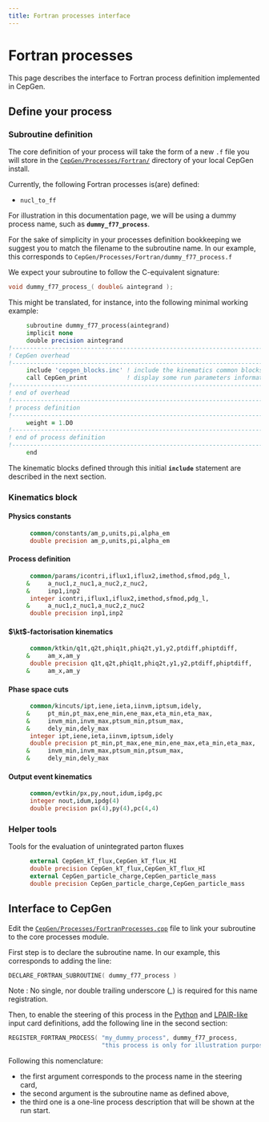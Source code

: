 ```yaml
---
title: Fortran processes interface
---
```


# Fortran processes

This page describes the interface to Fortran process definition implemented in CepGen.

## Define your process

### Subroutine definition

The core definition of your process will take the form of a new `.f` file you will store in the [`CepGen/Processes/Fortran/`](https://github.com/forthommel/cepgen-dev/blob/devel/CepGen/Processes/Fortran) directory of your local CepGen install.

Currently, the following Fortran processes is(are) defined:

- `nucl_to_ff`

For illustration in this documentation page, we will be using a dummy process name, such as **`dummy_f77_process`**.

For the sake of simplicity in your processes definition bookkeeping we suggest you to match the filename to the subroutine name.
In our example, this corresponds to `CepGen/Processes/Fortran/dummy_f77_process.f`

We expect your subroutine to follow the C-equivalent signature:
~~~ c
void dummy_f77_process_( double& aintegrand );
~~~

This might be translated, for instance, into the following minimal working example:

~~~ fortran
     subroutine dummy_f77_process(aintegrand)
     implicit none
     double precision aintegrand
!--------------------------------------------------------------------------
! CepGen overhead
!--------------------------------------------------------------------------
     include 'cepgen_blocks.inc' ! include the kinematics common blocks
     call CepGen_print           ! display some run parameters information
!--------------------------------------------------------------------------
! end of overhead
!--------------------------------------------------------------------------
! process definition
!--------------------------------------------------------------------------
     weight = 1.D0
!--------------------------------------------------------------------------
! end of process definition
!--------------------------------------------------------------------------
     end
~~~

The kinematic blocks defined through this initial **`include`** statement are described in the next section.

### Kinematics block

#### Physics constants
~~~ fortran
      common/constants/am_p,units,pi,alpha_em
      double precision am_p,units,pi,alpha_em
~~~

#### Process definition

~~~ fortran
      common/params/icontri,iflux1,iflux2,imethod,sfmod,pdg_l,
     &     a_nuc1,z_nuc1,a_nuc2,z_nuc2,
     &     inp1,inp2
      integer icontri,iflux1,iflux2,imethod,sfmod,pdg_l,
     &     a_nuc1,z_nuc1,a_nuc2,z_nuc2
      double precision inp1,inp2
~~~

#### $\kt$-factorisation kinematics

~~~ fortran
      common/ktkin/q1t,q2t,phiq1t,phiq2t,y1,y2,ptdiff,phiptdiff,
     &     am_x,am_y
      double precision q1t,q2t,phiq1t,phiq2t,y1,y2,ptdiff,phiptdiff,
     &     am_x,am_y
~~~

#### Phase space cuts

~~~ fortran
      common/kincuts/ipt,iene,ieta,iinvm,iptsum,idely,
     &     pt_min,pt_max,ene_min,ene_max,eta_min,eta_max,
     &     invm_min,invm_max,ptsum_min,ptsum_max,
     &     dely_min,dely_max
      integer ipt,iene,ieta,iinvm,iptsum,idely
      double precision pt_min,pt_max,ene_min,ene_max,eta_min,eta_max,
     &     invm_min,invm_max,ptsum_min,ptsum_max,
     &     dely_min,dely_max
~~~

#### Output event kinematics

~~~ fortran
      common/evtkin/px,py,nout,idum,ipdg,pc
      integer nout,idum,ipdg(4)
      double precision px(4),py(4),pc(4,4)
~~~

### Helper tools

Tools for the evaluation of unintegrated parton fluxes

~~~ fortran
      external CepGen_kT_flux,CepGen_kT_flux_HI
      double precision CepGen_kT_flux,CepGen_kT_flux_HI
      external CepGen_particle_charge,CepGen_particle_mass
      double precision CepGen_particle_charge,CepGen_particle_mass
~~~

## Interface to CepGen

Edit the [`CepGen/Processes/FortranProcesses.cpp`](https://github.com/forthommel/cepgen-dev/blob/devel/CepGen/Processes/FortranProcesses.cpp) file to link your subroutine to the core processes module.

First step is to declare the subroutine name. In our example, this corresponds to adding the line:

~~~ C
DECLARE_FORTRAN_SUBROUTINE( dummy_f77_process )
~~~

Note
: No single, nor double trailing underscore (*_*) is required for this name registration.

Then, to enable the steering of this process in the [Python](/steering-cards/python) and [LPAIR-like](/steering-cards/lpair) input card definitions, add the following line in the second section:

~~~ C
REGISTER_FORTRAN_PROCESS( "my_dummy_process", dummy_f77_process,
                          "this process is only for illustration purposes" )
~~~

Following this nomenclature:

- the first argument corresponds to the process name in the steering card,
- the second argument is the subroutine name as defined above,
- the third one is a one-line process description that will be shown at the run start.

